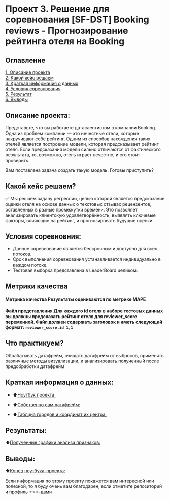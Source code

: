 # Проект 3. Решение для соревнования [SF-DST] Booking reviews - Прогнозирование рейтинга отеля на Booking

## Оглавление  
[1. Описание проекта](#about)  
[2. Какой кейс решаем](#case)  
[3. Краткая информация о данных](#data_info)  
[4. Условия соревнования](#requirements)  
[5. Результат](#results)    
[6. Выводы](#finaly) 

<h2 id="about">Описание проекта:</h2>
Представьте, что вы работаете датасаентистом в компании Booking. Одна из проблем компании — это нечестные отели, которые накручивают себе рейтинг. Одним из способов нахождения таких отелей является построение модели, которая предсказывает рейтинг отеля. Если предсказания модели сильно отличаются от фактического результата, то, возможно, отель играет нечестно, и его стоит проверить.

Вам поставлена задача создать такую модель. Готовы приступить?



<h2 id="case">Какой кейс решаем?</h2>
✅ Мы решаем задачу регрессии, целью которой является предсказание оценки отеля на основе данных о текстовых отзывах рецензентов, оставленных в разные промежутки времени. Это позволяет анализировать клиентскую удовлетворённость, выявлять ключевые факторы, влияющие на рейтинг, и прогнозировать будущие оценки.

<h2 id="requirements">Условия соревновния:</h2>

- Данное соревнование является бессрочным и доступно для всех потоков.
- Срок выполнения соревнования устанавливается индивидуально в каждом потоке.
- Тестовая выборка представлена в LeaderBoard целиком.


  
<h2 id="metrics">Метрики качества</h2>

#### Метрика качества Результаты оцениваются по метрике MAPE 

#### Файл представления Для каждого **id** отеля в наборе тестовых данных вы должны предсказать рейтинг отеля для **reviewer_score** переменной. Файл должен содержать заголовок и иметь следующий формат: ``` reviewer_score,id 1,1 ```

<h2 id="practise">Что практикуем?</h2>
Обрабатывать датафрейм, очищать датафрейм от выбросов, применять различные методы визуализации, и анализировать полученный после предобработки датафрейм


<h2 id="data_info">Краткая информация о данных:</h2>

- :arrow_up:[Ноутбук проекта: ](PROJECT3/Project3.ipynb)
  
- :arrow_up:[Собственно сам датафрейм: ](https://drive.google.com/file/d/183i7HqZIizhg3u1ZCzYwo65TpeObBCMl/view?usp=sharing)

- :arrow_up:[Таблциа городов и координат их центра:](https://drive.google.com/file/d/183i7HqZIizhg3u1ZCzYwo65TpeObBCMl/view?usp=sharing](https://drive.google.com/file/d/19wdswoKYfq9YuC8Aj7uPMYCe3VBFGsE4/view?usp=sharing))

<h2 id="results">Результаты: </h2>  

:arrow_up:[Полученные графики анализа признаков: ](PROJECT3/Project3.ipynb#metrics)


<h2 id="finaly">Выводы: </h2>

:arrow_up:[Конец ноутбука-проекта: ](PROJECT3/Project3.ipynb)


Если информация по этому проекту покажется вам интересной или полезной, то я буду очень вам благодарен, если отметите репозиторий и профиль ⭐️⭐️⭐️-дами
